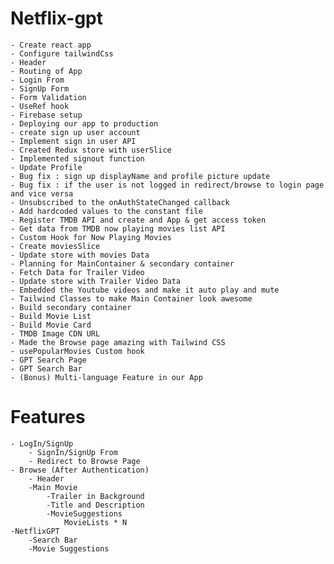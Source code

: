 # Netflix-gpt
    - Create react app
    - Configure tailwindCss
    - Header
    - Routing of App
    - Login From
    - SignUp Form
    - Form Validation
    - UseRef hook
    - Firebase setup
    - Deploying our app to production
    - create sign up user account
    - Implement sign in user API
    - Created Redux store with userSlice
    - Implemented signout function
    - Update Profile
    - Bug fix : sign up displayName and profile picture update
    - Bug fix : if the user is not logged in redirect/browse to login page and vice versa
    - Unsubscribed to the onAuthStateChanged callback
    - Add hardcoded values to the constant file
    - Register TMDB API and create and App & get access token
    - Get data from TMDB now playing movies list API
    - Custom Hook for Now Playing Movies
    - Create moviesSlice
    - Update store with movies Data
    - Planning for MainContainer & secondary container
    - Fetch Data for Trailer Video
    - Update store with Trailer Video Data
    - Embedded the Youtube videos and make it auto play and mute
    - Tailwind Classes to make Main Container look awesome
    - Build secondary container
    - Build Movie List
    - Build Movie Card
    - TMDB Image CDN URL
    - Made the Browse page amazing with Tailwind CSS
    - usePopularMovies Custom hook
    - GPT Search Page
    - GPT Search Bar
    - (Bonus) Multi-language Feature in our App  

# Features
    - LogIn/SignUp
        - SignIn/SignUp From
        - Redirect to Browse Page
    - Browse (After Authentication)
        - Header
        -Main Movie
            -Trailer in Background
            -Title and Description
            -MovieSuggestions 
                MovieLists * N
    -NetflixGPT
        -Search Bar
        -Movie Suggestions
    
